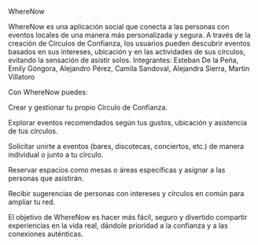 WhereNow

WhereNow es una aplicación social que conecta a las personas con eventos locales de una manera más personalizada y segura. A través de la creación de Círculos de Confianza, los usuarios pueden descubrir eventos basados en sus intereses, ubicación y en las actividades de sus círculos, evitando la sensación de asistir solos.
Integrantes: Esteban De la Peña, Emily Góngora, Alejandro Pérez, Camila Sandoval, Alejandra Sierra, Martin Villatoro

Con WhereNow puedes:

Crear y gestionar tu propio Círculo de Confianza.

Explorar eventos recomendados según tus gustos, ubicación y asistencia de tus círculos.

Solicitar unirte a eventos (bares, discotecas, conciertos, etc.) de manera individual o junto a tu círculo.

Reservar espacios como mesas o áreas específicas y asignar a las personas que asistirán.

Recibir sugerencias de personas con intereses y círculos en común para ampliar tu red.

El objetivo de WhereNow es hacer más fácil, seguro y divertido compartir experiencias en la vida real, dándole prioridad a la confianza y a las conexiones auténticas.
